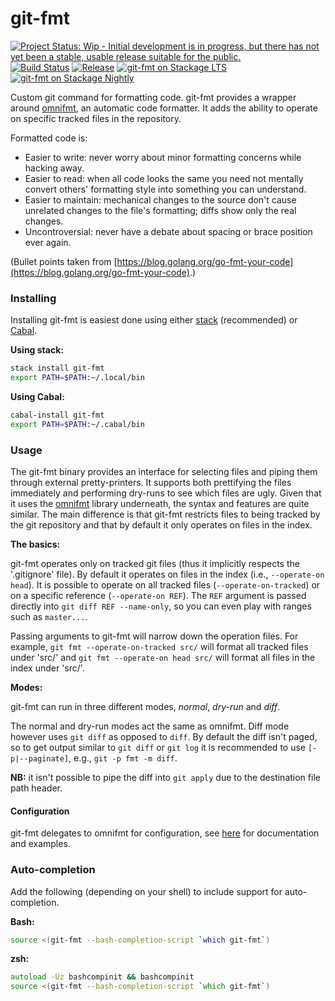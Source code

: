 # git-fmt

[![Project Status: Wip - Initial development is in progress, but there has not yet been a stable, usable release suitable for the public.](http://www.repostatus.org/badges/1.0.0/wip.svg)](http://www.repostatus.org/#wip)
[![Build Status](https://travis-ci.org/hjwylde/git-fmt.svg?branch=master)](https://travis-ci.org/hjwylde/git-fmt)
[![Release](https://img.shields.io/github/release/hjwylde/git-fmt.svg)](https://github.com/hjwylde/git-fmt/releases/latest)
[![git-fmt on Stackage LTS](https://www.stackage.org/package/git-fmt/badge/lts)](https://www.stackage.org/lts/package/git-fmt)
[![git-fmt on Stackage Nightly](https://www.stackage.org/package/git-fmt/badge/nightly)](https://www.stackage.org/nightly/package/git-fmt)

Custom git command for formatting code.
git-fmt provides a wrapper around [omnifmt](https://github.com/hjwylde/omnifmt),
    an automatic code formatter.
It adds the ability to operate on specific tracked files in the repository.

Formatted code is:

* Easier to write: never worry about minor formatting concerns while hacking away.
* Easier to read: when all code looks the same you need not mentally convert others' formatting
  style into something you can understand.
* Easier to maintain: mechanical changes to the source don't cause unrelated changes to the file's
  formatting; diffs show only the real changes.
* Uncontroversial: never have a debate about spacing or brace position ever again.

(Bullet points taken from [https://blog.golang.org/go-fmt-your-code](https://blog.golang.org/go-fmt-your-code).)

### Installing

Installing git-fmt is easiest done using either
    [stack](https://github.com/commercialhaskell/stack) (recommended) or
    [Cabal](https://github.com/haskell/cabal).

**Using stack:**

```bash
stack install git-fmt
export PATH=$PATH:~/.local/bin
```

**Using Cabal:**

```bash
cabal-install git-fmt
export PATH=$PATH:~/.cabal/bin
```

### Usage

The git-fmt binary provides an interface for selecting files and piping them through external
    pretty-printers.
It supports both prettifying the files immediately and performing dry-runs to see which files are
    ugly.
Given that it uses the [omnifmt](https://github.com/hjwylde/omnifmt) library underneath, the syntax
    and features are quite similar.
The main difference is that git-fmt restricts files to being tracked by the git repository and that
    by default it only operates on files in the index.

**The basics:**

git-fmt operates only on tracked git files (thus it implicitly respects the '.gitignore' file).
By default it operates on files in the index (i.e., `--operate-on head`).
It is possible to operate on all tracked files (`--operate-on-tracked`) or on a specific reference
    (`--operate-on REF`).
The `REF` argument is passed directly into `git diff REF --name-only`, so you can even play with
    ranges such as `master...`.

Passing arguments to git-fmt will narrow down the operation files.
For example, `git fmt --operate-on-tracked src/` will format all tracked files under 'src/' and
    `git fmt --operate-on head src/` will format all files in the index under 'src/'.

**Modes:**

git-fmt can run in three different modes, *normal*, *dry-run* and *diff*.

The normal and dry-run modes act the same as omnifmt.
Diff mode however uses `git diff` as opposed to `diff`.
By default the diff isn't paged, so to get output similar to `git diff` or `git log` it is
    recommended to use `[-p|--paginate]`, e.g., `git -p fmt -m diff`.

**NB:** it isn't possible to pipe the diff into `git apply` due to the destination file path
    header.

#### Configuration

git-fmt delegates to omnifmt for configuration, see
    [here](https://github.com/hjwylde/omnifmt#configuration) for documentation and examples.

### Auto-completion

Add the following (depending on your shell) to include support for auto-completion.

**Bash:**

```bash
source <(git-fmt --bash-completion-script `which git-fmt`)
```

**zsh:**

```zsh
autoload -Uz bashcompinit && bashcompinit
source <(git-fmt --bash-completion-script `which git-fmt`)
```

